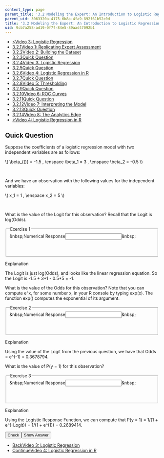 ```yaml
---
content_type: page
parent_title: '3.2 Modeling the Expert: An Introduction to Logistic Regression'
parent_uid: 3063320a-4175-6b8a-4fa9-892f61b52c0d
title: '3.2 Modeling the Expert: An Introduction to Logistic Regression'
uid: 9cb7a258-ad19-0f7f-84e5-89aad47092b1
---
```

<ul class="navigation pagination">     <li id="top_bck_btn"><a href="./resolveuid/8099bebbd4e81ce09baa3ede1f3ec357">&lt;<span>Video 3: Logistic Regression</span></a></li>     <li id="flp_btn_1"><a href="./resolveuid/3063320a41756b8a4fa9892f61b52c0d">3.2.1<span>Video 1: Replicating Expert Assessment</span></a></li>     <li id="flp_btn_2"><a href="./resolveuid/a92dcb88eddd40ad72c0d5bc2288c90e">3.2.2<span>Video 2: Building the Dataset</span></a></li>     <li id="flp_btn_3"><a href="./resolveuid/4551bb95ca82a0cacf08eda74141daaa">3.2.3<span>Quick Question</span></a></li>     <li id="flp_btn_4"><a href="./resolveuid/8099bebbd4e81ce09baa3ede1f3ec357">3.2.4<span>Video 3: Logistic Regression</span></a></li>     <li id="flp_btn_5" class="button_selected"><a href="./resolveuid/9cb7a258ad190f7f84e589aad47092b1">3.2.5<span>Quick Question</span></a></li>     <li id="flp_btn_6"><a href="./resolveuid/8fc17cbb03cdce23b5880c21e7dc33e8">3.2.6<span>Video 4: Logistic Regression in R</span></a></li>     <li id="flp_btn_7"><a href="./resolveuid/8c08020699935e2bb0c50c4cd73fd74c">3.2.7<span>Quick Question</span></a></li>     <li id="flp_btn_8"><a href="./resolveuid/7bf86a6c2bb6629ed20e4dd216833197">3.2.8<span>Video 5: Thresholding</span></a></li>     <li id="flp_btn_9"><a href="./resolveuid/d565e093b63db8429332eabcb8503b85">3.2.9<span>Quick Question</span></a></li>     <li id="flp_btn_10"><a href="./resolveuid/f62162651257bdbe48268a5e5b311096">3.2.10<span>Video 6: ROC Curves</span></a></li>     <li id="flp_btn_11"><a href="./resolveuid/d9817f81c4ac257aed44548eaa714059">3.2.11<span>Quick Question</span></a></li>     <li id="flp_btn_12"><a href="./resolveuid/1e61720ecc150a7b0c5eb3fe60c5ffa1">3.2.12<span>Video 7: Interpreting the Model</span></a></li>     <li id="flp_btn_13"><a href="./resolveuid/8809159b6e060da2d38690c7900fdd67">3.2.13<span>Quick Question</span></a></li>     <li id="flp_btn_14"><a href="./resolveuid/81d5d93d77c2b8fc0b85d9cbcdc418a5">3.2.14<span>Video 8: The Analytics Edge</span></a></li>     <li id="top_continue_btn"><a href="./resolveuid/8fc17cbb03cdce23b5880c21e7dc33e8">&gt;<span>Video 4: Logistic Regression in R</span></a></li> </ul> <h2 class="subhead">Quick Question</h2> <div class="self_assessment"><p display_name="Quick Question" url_name="Quick_Question_154">Suppose the coefficients of a logistic regression model with two independent variables are as follows:</p> \( \beta_{()} = -1.5 , \enspace \beta_1 = 3 , \enspace \beta_2 = -0.5 \)  <p>&nbsp;</p><p>And we have an observation with the following values for the independent variables:</p> \( x_1 = 1 , \enspace x_2 = 5 \) <div id="Q1_div" class="problem_question"><p display_name="Quick Question" url_name="Quick_Question_158">&nbsp;</p><p display_name="Quick Question" url_name="Quick_Question_158">What is the value of the Logit for this observation? Recall that the Logit is log(Odds).</p> <fieldset><legend class="visually-hidden">Exercise 1</legend> <div class="choice"><label id="Q1_label"><span id="Q1_aria_status" tabindex="-1" class="visually-hidden">&amp;nbsp;</span><span class="visually-hidden">Numerical Response</span><input type="text" id="Q1_input" value="" onkeypress="numericTypedOrDropDownSelected(1)" class="problem_text_input" /><input type="hidden" id="Q1_ans" value="-1" /><input type="hidden" id="Q1_tolerance" value="1%" /><span id="Q1_normal_status" class="nostatus" aria-hidden="true">&amp;nbsp;</span></label></div> <p id="S1_ans" tabindex="-1" class="problem_answer">&nbsp;</p> </fieldset></div> <div id="S1_div" class="problem_solution" tabindex="-1" display_name="Quick Question" url_name="Quick_Question_160"><div class="detailed-solution"><p>Explanation</p> <p>The Logit is just log(Odds), and looks like the linear regression equation. So the Logit is -1.5 + 3*1 - 0.5*5 = -1.</p></div></div> <div id="Q2_div" class="problem_question"><p display_name="Quick Question" url_name="Quick_Question_161">What is the value of the Odds for this observation? Note that you can compute e^x, for some number x, in your R console by typing exp(x). The function exp() computes the exponential of its argument.</p> <fieldset><legend class="visually-hidden">Exercise 2</legend> <div class="choice"><label id="Q2_label"><span id="Q2_aria_status" tabindex="-1" class="visually-hidden">&amp;nbsp;</span><span class="visually-hidden">Numerical Response</span><input type="text" id="Q2_input" value="" onkeypress="numericTypedOrDropDownSelected(2)" class="problem_text_input" /><input type="hidden" id="Q2_ans" value="0.3678794" /><input type="hidden" id="Q2_tolerance" value="1%" /><span id="Q2_normal_status" class="nostatus" aria-hidden="true">&amp;nbsp;</span></label></div> <p id="S2_ans" tabindex="-1" class="problem_answer">&nbsp;</p> </fieldset></div> <div id="S2_div" class="problem_solution" tabindex="-1" display_name="Quick Question" url_name="Quick_Question_163"><div class="detailed-solution"><p>Explanation</p> <p>Using the value of the Logit from the previous question, we have that Odds = e^(-1) = 0.3678794.</p></div></div> <div id="Q3_div" class="problem_question"><p display_name="Quick Question" url_name="Quick_Question_164">What is the value of P(y = 1) for this observation?</p> <fieldset><legend class="visually-hidden">Exercise 3</legend> <div class="choice"><label id="Q3_label"><span id="Q3_aria_status" tabindex="-1" class="visually-hidden">&amp;nbsp;</span><span class="visually-hidden">Numerical Response</span><input type="text" id="Q3_input" value="" onkeypress="numericTypedOrDropDownSelected(3)" class="problem_text_input" /><input type="hidden" id="Q3_ans" value="0.2689414" /><input type="hidden" id="Q3_tolerance" value="1%" /><span id="Q3_normal_status" class="nostatus" aria-hidden="true">&amp;nbsp;</span></label></div> <p id="S3_ans" tabindex="-1" class="problem_answer">&nbsp;</p> </fieldset></div> <div id="S3_div" class="problem_solution" tabindex="-1" display_name="Quick Question" url_name="Quick_Question_166"><div class="detailed-solution"><p>Explanation</p> <p>Using the Logistic Response Function, we can compute that P(y = 1) = 1/(1 + e^(-Logit)) = 1/(1 + e^(1)) = 0.2689414.</p></div></div> <div class="action"><button id="Q1_button" onclick="checkAnswer({1: 'numerical', 2: 'numerical', 3: 'numerical'})" class="problem_mo_button">Check</button><button id="Q1_button_show" onclick="showHideSolution({1: 'numerical', 2: 'numerical', 3: 'numerical'}, 1, [1, 2, 3])" class="problem_mo_button">Show Answer</button></div></div> <ul class="navigation progress">     <li id="bck_btn"><a href="./resolveuid/8099bebbd4e81ce09baa3ede1f3ec357">Back<span>Video 3: Logistic Regression</span></a></li>     <li id="continue_btn"><a href="./resolveuid/8fc17cbb03cdce23b5880c21e7dc33e8">Continue<span>Video 4: Logistic Regression in R</span></a></li> </ul>